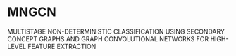 # MNGCN
MULTISTAGE NON-DETERMINISTIC CLASSIFICATION USING SECONDARY CONCEPT GRAPHS AND GRAPH CONVOLUTIONAL NETWORKS FOR HIGH-LEVEL FEATURE EXTRACTION
